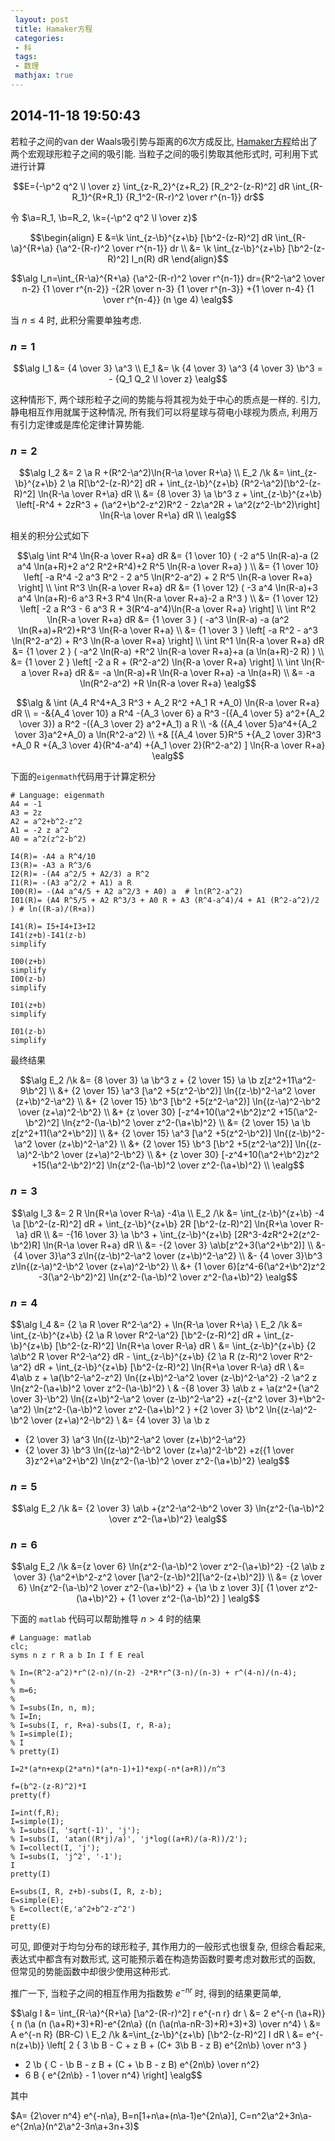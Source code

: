 ```yaml
---
 layout: post
 title: Hamaker方程
 categories:
 - 科
 tags:
 - 数理
 mathjax: true
---
```


## 2014-11-18 19:50:43

若粒子之间的van der Waals吸引势与距离的6次方成反比, [Hamaker方程](http://en.wikipedia.org/wiki/Van_der_Waals_force)给出了两个宏观球形粒子之间的吸引能. 
当粒子之间的吸引势取其他形式时, 可利用下式进行计算

$$E={-\p^2 q^2 \l \over z} \int_{z-R_2}^{z+R_2} [R_2^2-(z-R)^2] dR \int_{R-R_1}^{R+R_1} {R_1^2-(R-r)^2 \over r^{n-1}} dr$$

令 $\a=R_1, \b=R_2, \k={-\p^2 q^2 \l \over z}$

$$\begin{align}
E &=\k \int_{z-\b}^{z+\b} [\b^2-(z-R)^2] dR \int_{R-\a}^{R+\a} {\a^2-(R-r)^2 \over r^{n-1}} dr \\
  &= \k \int_{z-\b}^{z+\b} [\b^2-(z-R)^2] I_n(R) dR
\end{align}$$

$$\alg
I_n=\int_{R-\a}^{R+\a} {\a^2-(R-r)^2 \over r^{n-1}} dr={R^2-\a^2 \over n-2} {1 \over r^{n-2}} -{2R \over n-3} {1 \over r^{n-3}} +{1 \over n-4} {1 \over r^{n-4}} (n \ge 4)
\ealg$$

当 $n \le 4$ 时, 此积分需要单独考虑.

### $n=1$

$$\alg
I_1 &= {4 \over 3} \a^3 \\
E_1 &= \k  {4 \over 3} \a^3  {4 \over 3} \b^3 = - {Q_1 Q_2 \l \over z}
\ealg$$

这种情形下, 两个球形粒子之间的势能与将其视为处于中心的质点是一样的. 引力, 静电相互作用就属于这种情况, 所有我们可以将星球与荷电小球视为质点, 
利用万有引力定律或是库伦定律计算势能.

### $n=2$

$$\alg
I_2 &= 2 \a R +(R^2-\a^2)\ln{R-\a \over R+\a} \\
E_2 /\k &= \int_{z-\b}^{z+\b} 2 \a R[\b^2-(z-R)^2] dR + \int_{z-\b}^{z+\b} (R^2-\a^2)[\b^2-(z-R)^2] \ln{R-\a \over R+\a} dR \\
    &= {8 \over 3} \a \b^3 z + \int_{z-\b}^{z+\b} \left[-R^4 + 2zR^3 + (\a^2+\b^2-z^2)R^2 - 2z\a^2R + \a^2(z^2-\b^2)\right] \ln{R-\a \over R+\a} dR \\
\ealg$$

相关的积分公式如下

$$\alg
\int R^4 \ln{R-a \over R+a} dR &= {1 \over 10}  ( -2 a^5 \ln(R-a)-a (2 a^4 \ln(a+R)+2 a^2 R^2+R^4)+2 R^5 \ln{R-a \over R+a} ) \\
                               &= {1 \over 10}  \left[ -a R^4 -2 a^3 R^2 - 2 a^5 \ln(R^2-a^2) + 2 R^5 \ln{R-a \over R+a}  \right] \\
\int R^3 \ln{R-a \over R+a} dR &= {1 \over 12}  ( -3 a^4 \ln(R-a)+3 a^4 \ln(a+R)-6 a^3 R+3 R^4 \ln{R-a \over R+a}-2 a R^3 ) \\
                               &= {1 \over 12} \left[  -2 a R^3 - 6 a^3 R + 3(R^4-a^4)\ln{R-a \over R+a} \right] \\
\int R^2 \ln{R-a \over R+a} dR &= {1 \over 3 }  (   -a^3 \ln(R-a)  -a (a^2 \ln(R+a)+R^2)+R^3 \ln{R-a \over R+a} \\
                               &= {1 \over 3 } \left[ -a R^2 - a^3 \ln(R^2-a^2) + R^3 \ln{R-a \over R+a} \right] \\
\int R^1 \ln{R-a \over R+a} dR &= {1 \over 2 }  (   -a^2 \ln(R-a) +R^2 \ln{R-a \over R+a}+a (a \ln(a+R)-2 R) ) \\
                               &= {1 \over 2 } \left[ -2 a R + (R^2-a^2) \ln{R-a \over R+a} \right] \\
\int     \ln{R-a \over R+a} dR &=                   -a   \ln(R-a)+R \ln{R-a \over R+a} -a \ln(a+R) \\
                               &= -a \ln(R^2-a^2) +R \ln{R-a \over R+a}
\ealg$$

$$\alg
& \int (A_4 R^4+A_3 R^3 + A_2 R^2 +A_1 R +A_0) \ln{R-a \over R+a} dR \\
=  -&{A_4 \over 10} a R^4 -{A_3 \over 6} a R^3 -({A_4 \over 5} a^2+{A_2 \over 3}) a R^2 -({A_3 \over 2} a^2+A_1) a R \\
  -& ({A_4 \over 5}a^4+{A_2 \over 3}a^2+A_0) a \ln(R^2-a^2) \\
  +& [{A_4 \over 5}R^5 +{A_2 \over 3}R^3 +A_0 R +{A_3 \over 4}(R^4-a^4) +{A_1 \over 2}(R^2-a^2) ]  \ln{R-a \over R+a}
\ealg$$

下面的`eigenmath`代码用于计算定积分

<pre class="line-numbers" data-start="0"><code class="language-bash"># Language: eigenmath
A4 = -1
A3 = 2z
A2 = a^2+b^2-z^2
A1 = -2 z a^2
A0 = a^2(z^2-b^2)

I4(R)= -A4 a R^4/10
I3(R)= -A3 a R^3/6
I2(R)= -(A4 a^2/5 + A2/3) a R^2
I1(R)= -(A3 a^2/2 + A1) a R
I00(R)= -(A4 a^4/5 + A2 a^2/3 + A0) a  # ln(R^2-a^2)
I01(R)= (A4 R^5/5 + A2 R^3/3 + A0 R + A3 (R^4-a^4)/4 + A1 (R^2-a^2)/2 ) # ln((R-a)/(R+a))

I41(R)= I5+I4+I3+I2
I41(z+b)-I41(z-b)
simplify

I00(z+b)
simplify
I00(z-b)
simplify

I01(z+b)
simplify

I01(z-b)
simplify
</code></pre>

最终结果

$$\alg
E_2 /\k &= {8 \over 3} \a \b^3 z + {2 \over 15} \a \b z[z^2+11\a^2-9\b^2] \\
    &+ {2 \over 15} \a^3 [\a^2 +5(z^2-\b^2)] \ln{(z-\b)^2-\a^2 \over (z+\b)^2-\a^2}  \\
    &+ {2 \over 15} \b^3 [\b^2 +5(z^2-\a^2)] \ln{(z-\a)^2-\b^2 \over (z+\a)^2-\b^2}   \\
    &+ {z \over 30} [-z^4+10(\a^2+\b^2)z^2 +15(\a^2-\b^2)^2] \ln{z^2-(\a-\b)^2 \over z^2-(\a+\b)^2} \\
  &= {2 \over 15} \a \b z[z^2+11(\a^2+\b^2)] \\
    &+ {2 \over 15} \a^3 [\a^2 +5(z^2-\b^2)] \ln{(z-\b)^2-\a^2 \over (z+\b)^2-\a^2}  \\
    &+ {2 \over 15} \b^3 [\b^2 +5(z^2-\a^2)] \ln{(z-\a)^2-\b^2 \over (z+\a)^2-\b^2}   \\
    &+ {z \over 30} [-z^4+10(\a^2+\b^2)z^2 +15(\a^2-\b^2)^2] \ln{z^2-(\a-\b)^2 \over z^2-(\a+\b)^2} \\
\ealg$$

### $n=3$

$$\alg
I_3 &= 2 R \ln{R+\a \over R-\a} -4\a \\
E_2 /\k &= \int_{z-\b}^{z+\b} -4 \a [\b^2-(z-R)^2] dR + \int_{z-\b}^{z+\b} 2R [\b^2-(z-R)^2] \ln{R+\a \over R-\a} dR  \\
 &= -{16 \over 3} \a \b^3 + \int_{z-\b}^{z+\b} [2R^3-4zR^2+2(z^2-\b^2)R] \ln{R-\a \over R+a} dR \\
 &= -{2 \over 3} \a\b[z^2+3(\a^2+\b^2)] \\
   &- {4 \over 3}\a^3 z\ln{(z-\b)^2-\a^2 \over (z+\b)^2-\a^2} \\
   &- {4 \over 3}\b^3 z\ln{(z-\a)^2-\b^2 \over (z+\a)^2-\b^2} \\
   &+ {1 \over 6}[z^4-6(\a^2+\b^2)z^2 -3(\a^2-\b^2)^2] \ln{z^2-(\a-\b)^2 \over z^2-(\a+\b)^2}
\ealg$$

### $n=4$

$$\alg
I_4 &= {2 \a R \over R^2-\a^2} + \ln{R-\a \over R+\a} \\
E_2 /\k &= \int_{z-\b}^{z+\b} {2 \a R \over R^2-\a^2}  [\b^2-(z-R)^2] dR + \int_{z-\b}^{z+\b} [\b^2-(z-R)^2] \ln{R+\a \over R-\a} dR  \\
&= \int_{z-\b}^{z+\b} {2 \a\b^2 R \over R^2-\a^2} dR - \int_{z-\b}^{z+\b} {2 \a R (z-R)^2 \over R^2-\a^2} dR + \int_{z-\b}^{z+\b} [\b^2-(z-R)^2] \ln{R+\a \over R-\a} dR \\
&= 4\a\b z + \a(\b^2-\a^2-z^2) \ln{(z+\b)^2-\a^2 \over (z-\b)^2-\a^2} -2 \a^2 z \ln{z^2-(\a+\b)^2 \over z^2-(\a-\b)^2} \\
& -{8 \over 3} \a\b z + \a(z^2+{\a^2 \over 3}-\b^2) \ln{(z+\b)^2-\a^2 \over (z-\b)^2-\a^2} 
+z(-{z^2 \over 3}+\b^2-\a^2) \ln{z^2-(\a-\b)^2 \over z^2-(\a+\b)^2 }
+{2 \over 3} \b^2 \ln{(z-\a)^2-\b^2 \over (z+\a)^2-\b^2} \\
&= {4 \over 3} \a \b z 
+ {2 \over 3} \a^3 \ln{(z-\b)^2-\a^2 \over (z+\b)^2-\a^2}
+ {2 \over 3} \b^3 \ln{(z-\a)^2-\b^2 \over (z+\a)^2-\b^2}
+z({1 \over 3}z^2+\a^2+\b^2) \ln{z^2-(\a-\b)^2 \over z^2-(\a+\b)^2}
\ealg$$

### $n=5$

$$\alg
E_2 /\k &= {2 \over 3} \a\b +{z^2-\a^2-\b^2 \over 3} \ln{z^2-(\a-\b)^2 \over z^2-(\a+\b)^2}
\ealg$$

### $n=6$

$$\alg
E_2 /\k &={z \over 6} \ln{z^2-(\a-\b)^2 \over z^2-(\a+\b)^2} -{2 \a\b z \over 3} {\a^2+\b^2-z^2 \over [\a^2-(z-\b)^2][\a^2-(z+\b)^2]} \\
&= {z \over 6} \ln{z^2-(\a-\b)^2 \over z^2-(\a+\b)^2} + {\a \b z \over 3}[ {1 \over z^2-(\a+\b)^2} + {1 \over z^2-(\a-\b)^2} ]
\ealg$$

下面的 `matlab` 代码可以帮助推导 $n>4$ 时的结果

<pre class="line-numbers" data-start="0"><code class="language-bash"># Language: matlab
clc;
syms n z r R a b In I f E real

% In=(R^2-a^2)*r^(2-n)/(n-2) -2*R*r^(3-n)/(n-3) + r^(4-n)/(n-4);
% 
% m=6;
% 
% I=subs(In, n, m);
% I=In;
% I=subs(I, r, R+a)-subs(I, r, R-a);
% I=simple(I);
% I
% pretty(I)

I=2*(a*n+exp(2*a*n)*(a*n-1)+1)*exp(-n*(a+R))/n^3

f=(b^2-(z-R)^2)*I
pretty(f)

I=int(f,R);
I=simple(I);
% I=subs(I, 'sqrt(-1)', 'j');
% I=subs(I, 'atan((R*j)/a)', 'j*log((a+R)/(a-R))/2');
% I=collect(I, 'j');
% I=subs(I, 'j^2', '-1');
I
pretty(I)

E=subs(I, R, z+b)-subs(I, R, z-b);
E=simple(E);
% E=collect(E,'a^2+b^2-z^2')
E
pretty(E)
</code></pre>

可见, 即便对于均匀分布的球形粒子, 其作用力的一般形式也很复杂, 但综合看起来, 表达式中都含有对数形式, 
这可能预示着在构造势函数时要考虑对数形式的函数, 但常见的势能函数中却很少使用这种形式.

推广一下, 当粒子之间的相互作用为指数势 $e^{-nr}$ 时, 得到的结果更简单,

$$\alg
I &= \int_{R-\a}^{R+\a} [\a^2-(R-r)^2] r e^{-n r} dr \\
&= 2 e^{-n (\a+R)} { n (\a (n (\a+R)+3)+R)-e^{2n\a} ((n (\a(n\a-nR-3)+R)+3)+3) \over n^4} \\
&= A e^{-n R} (BR-C) \\
E_2 /\k &=\int_{z-\b}^{z+\b} [\b^2-(z-R)^2] I dR \\
&= e^{-n(z+\b)} \left[ 2 { 3 \b B - C + z B + (C+ 3\b B - z B) e^{2n\b} \over n^3 }
- 2 \b { C - \b B - z B + (C + \b B - z B) e^{2n\b} \over n^2}
- 6 B { e^{2n\b} - 1  \over n^4} \right]
\ealg$$

其中

$A= {2\over n^4} e^{-n\a}, B=n[1+n\a+(n\a-1)e^{2n\a}], C=n^2\a^2+3n\a-e^{2n\a}(n^2\a^2-3n\a+3n+3)$


